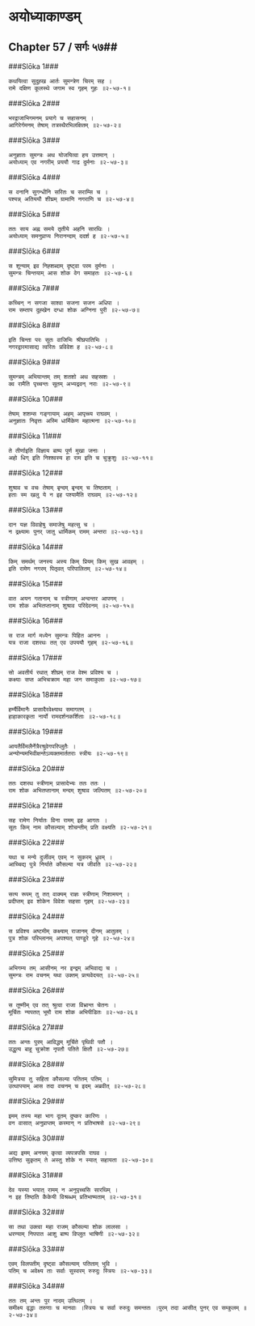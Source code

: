 अयोध्याकाण्डम्
===============================


## Chapter 57  / सर्गः ५७##


###Slōka 1###


    कथयित्वा सुदुह्ख आर्तः सुमन्त्रेण चिरम् सह ।
    रामे दक्षिण कूलस्थे जगाम स्व गृहम् गुहः ॥२-५७-१॥


###Slōka 2###


    भरद्वाजाभिगमनम् प्रयागे च सहासनम् ।
    आगिरेर्गमनम् तेषाम् तत्रस्थैरभिलक्षितम् ॥२-५७-२॥


###Slōka 3###


    अनुज्ञातः सुमन्त्रः अथ योजयित्वा हय उत्तमान् ।
    अयोध्याम् एव नगरीम् प्रययौ गाढ दुर्मनाः ॥२-५७-३॥


###Slōka 4###


    स वनानि सुगन्धीनि सरितः च सराम्सि च ।
    पश्यन्न् अतिययौ शीघ्रम् ग्रामाणि नगराणि च ॥२-५७-४॥


###Slōka 5###


    ततः साय अह्न समये तृतीये अहनि सारथिः ।
    अयोध्याम् समनुप्राप्य निरानन्दाम् ददर्श ह ॥२-५७-५॥


###Slōka 6###


    स शून्याम् इव निह्शब्दाम् दृष्ट्वा परम दुर्मनाः ।
    सुमन्त्रः चिन्तयाम् आस शोक वेग समाहतः ॥२-५७-६॥


###Slōka 7###


    कच्चिन् न सगजा साश्वा सजना सजन अधिपा ।
    राम सम्ताप दुह्खेन दग्धा शोक अग्निना पुरी ॥२-५७-७॥


###Slōka 8###


    इति चिन्ता परः सूतः वाजिभिः श्रीघ्रपातिभिः ।
    नगरद्वारमासाद्य त्वरितः प्रविवेश ह ॥२-५७-८॥


###Slōka 9###


    सुमन्त्रम् अभियान्तम् तम् शतशो अथ सहस्रशः ।
    क्व रामैति पृच्चन्तः सूतम् अभ्यद्रवन् नराः ॥२-५७-९॥


###Slōka 10###


    तेषाम् शशम्स गङ्गायाम् अहम् आपृच्च्य राघवम् ।
    अनुज्ञातः निवृत्तः अस्मि धार्मिकेण महात्मना ॥२-५७-१०॥


###Slōka 11###


    ते तीर्णाइति विज्ञाय बाष्प पूर्ण मुखा जनाः ।
    अहो धिग् इति निश्श्वस्य हा राम इति च चुक्रुशुः ॥२-५७-११॥


###Slōka 12###


    शुश्राव च वचः तेषाम् बृन्दम् बृन्दम् च तिष्ठताम् ।
    हताः स्म खलु ये न इह पश्यामैति राघवम् ॥२-५७-१२॥


###Slōka 13###


    दान यज्ञ विवाहेषु समाजेषु महत्सु च ।
    न द्रक्ष्यामः पुनर् जातु धार्मिकम् रामम् अन्तरा ॥२-५७-१३॥


###Slōka 14###


    किम् समर्थम् जनस्य अस्य किम् प्रियम् किम् सुख आवहम् ।
    इति रामेण नगरम् पितृवत् परिपालितम् ॥२-५७-१४॥


###Slōka 15###


    वात अयन गतानाम् च स्त्रीणाम् अन्वन्तर आपणम् ।
    राम शोक अभितप्तानाम् शुश्राव परिदेवनम् ॥२-५७-१५॥


###Slōka 16###


    स राज मार्ग मध्येन सुमन्त्रः पिहित आननः ।
    यत्र राजा दशरथः तत् एव उपययौ गृहम् ॥२-५७-१६॥


###Slōka 17###


    सो अवतीर्य रथात् शीघ्रम् राज वेश्म प्रविश्य च ।
    कक्ष्याः सप्त अभिचक्राम महा जन समाकुलाः ॥२-५७-१७॥


###Slōka 18###


    हर्म्यैर्विमानैः प्रासादैरवेक्ष्याथ समागतम् ।
    हाहाकारकृता नार्यो रामदर्शनकर्शिताः ॥२-५७-१८॥


###Slōka 19###


    आयतैर्विमलैर्नेत्रैरश्रुवेगपरिप्लुतैः ।
    अन्योन्यमभिवीक्षन्तेऽव्यक्तमार्ततराः स्त्रीयः ॥२-५७-१९॥


###Slōka 20###


    ततः दशरथ स्त्रीणाम् प्रासादेभ्यः ततः ततः ।
    राम शोक अभितप्तानाम् मन्दम् शुश्राव जल्पितम् ॥२-५७-२०॥


###Slōka 21###


    सह रामेण निर्यातः विना रामम् इह आगतः ।
    सूतः किम् नाम कौसल्याम् शोचन्तीम् प्रति वक्ष्यति ॥२-५७-२१॥


###Slōka 22###


    यथा च मन्ये दुर्जीवम् एवम् न सुकरम् ध्रुवम् ।
    आच्चिद्य पुत्रे निर्याते कौसल्या यत्र जीवति ॥२-५७-२२॥


###Slōka 23###


    सत्य रूपम् तु तत् वाक्यम् राज्ञः स्त्रीणाम् निशामयन् ।
    प्रदीप्तम् इव शोकेन विवेश सहसा गृहम् ॥२-५७-२३॥


###Slōka 24###


    स प्रविश्य अष्टमीम् कक्ष्याम् राजानम् दीनम् आतुलम् ।
    पुत्र शोक परिम्लानम् अपश्यत् पाण्डुरे गृहे ॥२-५७-२४॥


###Slōka 25###


    अभिगम्य तम् आसीनम् नर इन्द्रम् अभिवाद्य च ।
    सुमन्त्रः राम वचनम् यथा उक्तम् प्रत्यवेदयत् ॥२-५७-२५॥


###Slōka 26###


    स तूष्णीम् एव तत् श्रुत्वा राजा विभ्रान्त चेतनः ।
    मूर्चितः न्यपतत् भूमौ राम शोक अभिपीडितः ॥२-५७-२६॥


###Slōka 27###


    ततः अन्तः पुरम् आविद्धम् मूर्चिते पृथिवी पतौ ।
    उद्धृत्य बाहू चुक्रोश नृपतौ पतिते क्षितौ ॥२-५७-२७॥


###Slōka 28###


    सुमित्रया तु सहिता कौसल्या पतितम् पतिम् ।
    उत्थापयाम् आस तदा वचनम् च इदम् अब्रवीत् ॥२-५७-२८॥


###Slōka 29###


    इमम् तस्य महा भाग दूतम् दुष्कर कारिणः ।
    वन वासात् अनुप्राप्तम् कस्मान् न प्रतिभाषसे ॥२-५७-२९॥


###Slōka 30###


    अद्य इमम् अनयम् कृत्वा व्यपत्रपसि राघव ।
    उत्तिष्ठ सुकृतम् ते अस्तु शोके न स्यात् सहायता ॥२-५७-३०॥


###Slōka 31###


    देव यस्या भयात् रामम् न अनुपृच्चसि सारथिम् ।
    न इह तिष्ठति कैकेयी विश्रब्धम् प्रतिभाष्यताम् ॥२-५७-३१॥


###Slōka 32###


    सा तथा उक्त्वा महा राजम् कौसल्या शोक लालसा ।
    धरण्याम् निपपात आशु बाष्प विप्लुत भाषिणी ॥२-५७-३२॥


###Slōka 33###


    एवम् विलपतीम् दृष्ट्वा कौसल्याम् पतिताम् भुवि ।
    पतिम् च अवेक्ष्य ताः सर्वाः सुस्वरम् रुरुदुः स्त्रियः ॥२-५७-३३॥


###Slōka 34###


    ततः तम् अन्तः पुर नादम् उत्थितम् ।
    समीक्ष्य वृद्धाः तरुणाः च मानवाः ।स्त्रियः च सर्वा रुरुदुः समन्ततः ।पुरम् तदा आसीत् पुनर् एव सम्कुलम् ॥२-५७-३४॥


